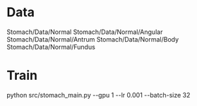 # Data
Stomach/Data/Normal
Stomach/Data/Normal/Angular
Stomach/Data/Normal/Antrum
Stomach/Data/Normal/Body
Stomach/Data/Normal/Fundus

# Train
python src/stomach_main.py --gpu 1 --lr 0.001 --batch-size 32
